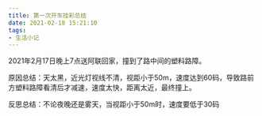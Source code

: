```yaml
---
title: 第一次开车挂彩总结
date: 2021-02-18 15:21:10
tags:
- 生活小记
---
```


2021年2月17日晚上7点送阿联回家，撞到了路中间的塑料路障。

原因总结：天太黑，近光灯视线不清，视距小于50m，速度达到60码，导致路前方塑料路障看清后才减速，速度太快，距离太近，最终撞上。

反思总结：不论夜晚还是雾天，当视距小于50m时，速度要低于30码